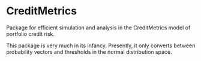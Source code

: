 # CreditMetrics

Package for efficient simulation and analysis in the CreditMetrics model of
portfolio credit risk.

This package is very much in its infancy. Presently, it only converts between
probability vectors and thresholds in the normal distribution space.

